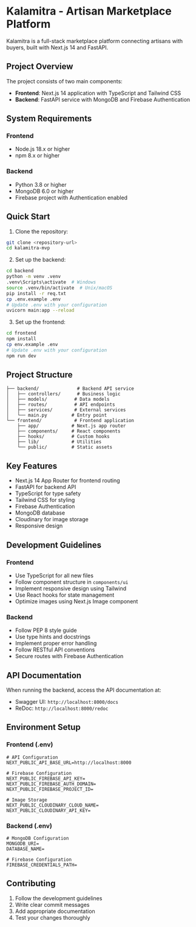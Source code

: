 # Kalamitra - Artisan Marketplace Platform

Kalamitra is a full-stack marketplace platform connecting artisans with buyers, built with Next.js 14 and FastAPI.

## Project Overview

The project consists of two main components:

- **Frontend**: Next.js 14 application with TypeScript and Tailwind CSS
- **Backend**: FastAPI service with MongoDB and Firebase Authentication

## System Requirements

### Frontend

- Node.js 18.x or higher
- npm 8.x or higher

### Backend

- Python 3.8 or higher
- MongoDB 6.0 or higher
- Firebase project with Authentication enabled

## Quick Start

1. Clone the repository:

```bash
git clone <repository-url>
cd kalamitra-mvp
```

2. Set up the backend:

```bash
cd backend
python -m venv .venv
.venv\Scripts\activate  # Windows
source .venv/bin/activate  # Unix/macOS
pip install -r req.txt
cp .env.example .env
# Update .env with your configuration
uvicorn main:app --reload
```

3. Set up the frontend:

```bash
cd frontend
npm install
cp env.example .env
# Update .env with your configuration
npm run dev
```

## Project Structure

```
├── backend/              # Backend API service
│   ├── controllers/      # Business logic
│   ├── models/          # Data models
│   ├── routes/          # API endpoints
│   ├── services/        # External services
│   └── main.py         # Entry point
└── frontend/            # Frontend application
    ├── app/            # Next.js app router
    ├── components/     # React components
    ├── hooks/          # Custom hooks
    ├── lib/            # Utilities
    └── public/         # Static assets
```

## Key Features

- Next.js 14 App Router for frontend routing
- FastAPI for backend API
- TypeScript for type safety
- Tailwind CSS for styling
- Firebase Authentication
- MongoDB database
- Cloudinary for image storage
- Responsive design

## Development Guidelines

### Frontend

- Use TypeScript for all new files
- Follow component structure in `components/ui`
- Implement responsive design using Tailwind
- Use React hooks for state management
- Optimize images using Next.js Image component

### Backend

- Follow PEP 8 style guide
- Use type hints and docstrings
- Implement proper error handling
- Follow RESTful API conventions
- Secure routes with Firebase Authentication

## API Documentation

When running the backend, access the API documentation at:

- Swagger UI: `http://localhost:8000/docs`
- ReDoc: `http://localhost:8000/redoc`

## Environment Setup

### Frontend (.env)

```env
# API Configuration
NEXT_PUBLIC_API_BASE_URL=http://localhost:8000

# Firebase Configuration
NEXT_PUBLIC_FIREBASE_API_KEY=
NEXT_PUBLIC_FIREBASE_AUTH_DOMAIN=
NEXT_PUBLIC_FIREBASE_PROJECT_ID=

# Image Storage
NEXT_PUBLIC_CLOUDINARY_CLOUD_NAME=
NEXT_PUBLIC_CLOUDINARY_API_KEY=
```

### Backend (.env)

```env
# MongoDB Configuration
MONGODB_URI=
DATABASE_NAME=

# Firebase Configuration
FIREBASE_CREDENTIALS_PATH=
```

## Contributing

1. Follow the development guidelines
2. Write clear commit messages
3. Add appropriate documentation
4. Test your changes thoroughly
